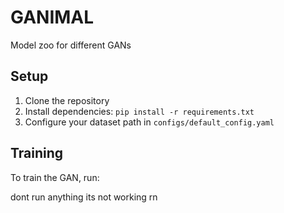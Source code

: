 # GANIMAL

Model zoo for different GANs

## Setup

1. Clone the repository
2. Install dependencies: `pip install -r requirements.txt`
3. Configure your dataset path in `configs/default_config.yaml`

## Training

To train the GAN, run:

dont run anything its not working rn